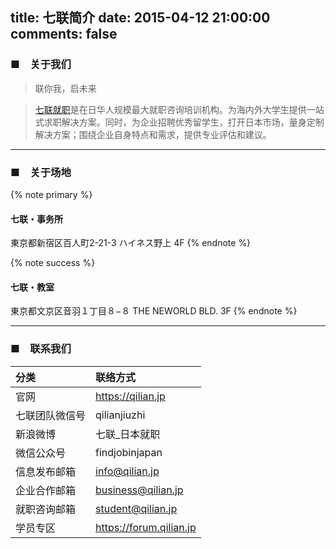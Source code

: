 title: 七联简介
date: 2015-04-12 21:00:00
comments: false
---

### ■　关于我们

<blockquote class="blockquote-center"> 联你我，启未来 </blockquote>

> [七联就职](https://qilian.jp)是在日华人规模最大就职咨询培训机构。为海内外大学生提供一站式求职解决方案。同时，为企业招聘优秀留学生，打开日本市场，量身定制解决方案；围绕企业自身特点和需求，提供专业评估和建议。

--- 

### ■　关于场地

{% note primary %} 
#### 七联・事务所
東京都新宿区百人町2-21-3 ハイネス野上 4F
{% endnote %}

{% note success %} 
#### 七联・教室 
東京都文京区音羽１丁目８−８ THE NEWORLD BLD. 3F
{% endnote %}

---

### ■　联系我们

| 分类 | 联络方式 |  
| :--- | :--- |
| 官网 | https://qilian.jp |
| 七联团队微信号 | qilianjiuzhi |
| 新浪微博 | 七联_日本就职 |
| 微信公众号 | findjobinjapan |
| 信息发布邮箱 | info@qilian.jp |
| 企业合作邮箱 | business@qilian.jp |
| 就职咨询邮箱 | student@qilian.jp |
| 学员专区 | https://forum.qilian.jp |
